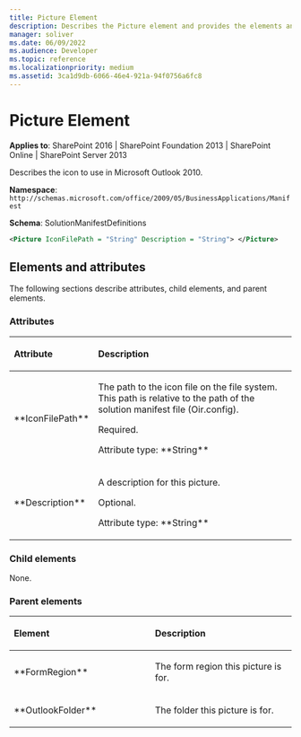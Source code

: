 ```yaml
---
title: Picture Element
description: Describes the Picture element and provides the elements and attributes.
manager: soliver
ms.date: 06/09/2022
ms.audience: Developer
ms.topic: reference
ms.localizationpriority: medium
ms.assetid: 3ca1d9db-6066-46e4-921a-94f0756a6fc8
---
```


# Picture Element

**Applies to**: SharePoint 2016 | SharePoint Foundation 2013 | SharePoint Online | SharePoint Server 2013

Describes the icon to use in Microsoft Outlook 2010.

**Namespace**: `http://schemas.microsoft.com/office/2009/05/BusinessApplications/Manifest`

**Schema**: SolutionManifestDefinitions

```XML
<Picture IconFilePath = "String" Description = "String"> </Picture>
```

## Elements and attributes

The following sections describe attributes, child elements, and parent elements.

### Attributes

<table>
<colgroup>
<col width="20%" />
<col width="80%" />
</colgroup>
<thead>
<tr class="header">
<th align="left"><p>Attribute</p></th>
<th align="left"><p>Description</p></th>
</tr>
</thead>
<tbody>
<tr class="odd">
<td align="left"><p>**IconFilePath**</p></td>
<td align="left"><p>The path to the icon file on the file system. This path is relative to the path of the solution manifest file (Oir.config).</p>
<p>Required.</p>
<p>Attribute type: **String**</p></td>
</tr>
<tr class="even">
<td align="left"><p>**Description**</p></td>
<td align="left"><p>A description for this picture.</p>
<p>Optional.</p>
<p>Attribute type: **String**</p></td>
</tr>
</tbody>
</table>

### Child elements

None.

### Parent elements

<table>
<colgroup>
<col width="50%" />
<col width="50%" />
</colgroup>
<thead>
<tr class="header">
<th align="left"><p>Element</p></th>
<th align="left"><p>Description</p></th>
</tr>
</thead>
<tbody>
<tr class="odd">
<td align="left"><p>**FormRegion**</p></td>
<td align="left"><p>The form region this picture is for.</p></td>
</tr>
<tr class="even">
<td align="left"><p>**OutlookFolder**</p></td>
<td align="left"><p>The folder this picture is for.</p></td>
</tr>
</tbody>
</table>

<br/>

<br/>
